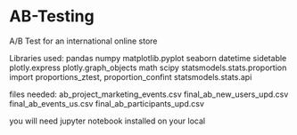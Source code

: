 # AB-Testing
A/B Test for an international online store

Libraries used:
pandas
numpy 
matplotlib.pyplot
seaborn 
datetime
sidetable
plotly.express 
plotly.graph_objects
math 
scipy 
statsmodels.stats.proportion import proportions_ztest, proportion_confint
statsmodels.stats.api 

files needed:
ab_project_marketing_events.csv
final_ab_new_users_upd.csv
final_ab_events_us.csv
final_ab_participants_upd.csv

you will need jupyter notebook installed on your local
